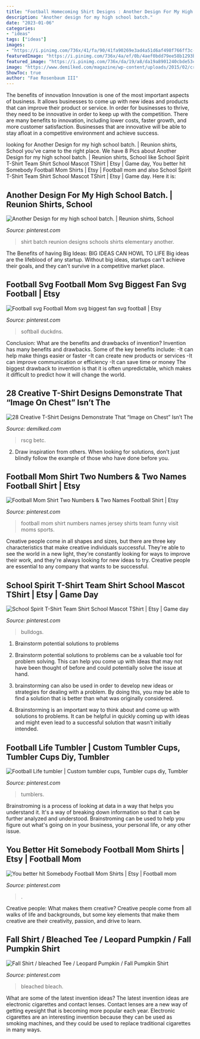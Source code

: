 ```yaml
---
title: "Football Homecoming Shirt Designs : Another Design For My High School Batch."
description: "Another design for my high school batch."
date: "2023-01-06"
categories:
- "ideas"
tags: ["ideas"]
images:
- "https://i.pinimg.com/736x/41/fa/90/41fa90269e3ad4a51d6af498f766ff3c--shirt-ideas-t-shirt.jpg"
featuredImage: "https://i.pinimg.com/736x/4a/ef/0b/4aef0bdd79ee58b1293b7cb14215e10e.jpg"
featured_image: "https://i.pinimg.com/736x/da/19/a8/da19a8901240cbde53c0840b362afd0a.jpg"
image: "https://www.demilked.com/magazine/wp-content/uploads/2015/02/creative-funny-smart-tshirt-designs-ideas-24-2.jpg"
ShowToc: true
author: "Fae Rosenbaum III"
---
```



The benefits of innovation
Innovation is one of the most important aspects of business. It allows businesses to come up with new ideas and products that can improve their product or service. In order for businesses to thrive, they need to be innovative in order to keep up with the competition. There are many benefits to innovation, including lower costs, faster growth, and more customer satisfaction. Businesses that are innovative will be able to stay afloat in a competitive environment and achieve success.

	

		
looking for Another Design for my high school batch. | Reunion shirts, School you've came to the right place. We have 8 Pics about Another Design for my high school batch. | Reunion shirts, School like School Spirit T-Shirt Team Shirt School Mascot TShirt | Etsy | Game day, You better hit Somebody Football Mom Shirts | Etsy | Football mom and also School Spirit T-Shirt Team Shirt School Mascot TShirt | Etsy | Game day. Here it is:
		
    
## Another Design For My High School Batch. | Reunion Shirts, School

<img loading=lazy src="https://i.pinimg.com/736x/41/fa/90/41fa90269e3ad4a51d6af498f766ff3c--shirt-ideas-t-shirt.jpg" onerror="this.onerror=null;this.src='https://tse1.mm.bing.net/th?id=OIP.XwCDEmklK2wj7rWuWdqiZwHaDZ&amp;pid=15.1';" alt="Another Design for my high school batch. | Reunion shirts, School">

_Source: pinterest.com_

>shirt batch reunion designs schools shirts elementary another. 

	

The Benefits of having Big Ideas:
BIG IDEAS CAN HOWL TO LIFE
Big ideas are the lifeblood of any startup. Without big ideas, startups can't achieve their goals, and they can't survive in a competitive market place.

    
## Football Svg Football Mom Svg Biggest Fan Svg Football | Etsy

<img loading=lazy src="https://i.pinimg.com/736x/f6/7a/8d/f67a8d2003ebbd0a077af6c56dc9a38b.jpg" onerror="this.onerror=null;this.src='https://tse1.mm.bing.net/th?id=OIP.f-IG1WPA0DdoW1FAC1feOgHaGH&amp;pid=15.1';" alt="Football svg Football Mom svg biggest fan svg football | Etsy">

_Source: pinterest.com_

>softball duckdns. 

	

Conclusion: What are the benefits and drawbacks of invention?
Invention has many benefits and drawbacks. Some of the key benefits include: 
-It can help make things easier or faster 
-It can create new products or services 
-It can improve communication or efficiency 
-It can save time or money 
The biggest drawback to invention is that it is often unpredictable, which makes it difficult to predict how it will change the world.

    
## 28 Creative T-Shirt Designs Demonstrate That “Image On Chest” Isn’t The

<img loading=lazy src="https://www.demilked.com/magazine/wp-content/uploads/2015/02/creative-funny-smart-tshirt-designs-ideas-24-2.jpg" onerror="this.onerror=null;this.src='https://tse2.mm.bing.net/th?id=OIP.-dzzMZvsd3zQc1NfOHMj1AHaKJ&amp;pid=15.1';" alt="28 Creative T-Shirt Designs Demonstrate That “Image on Chest” Isn’t The">

_Source: demilked.com_

>rscg betc. 

	

2. Draw inspiration from others. When looking for solutions, don't just blindly follow the example of those who have done before you. 

    
## Football Mom Shirt Two Numbers &amp; Two Names Football Shirt | Etsy

<img loading=lazy src="https://i.pinimg.com/736x/83/95/4c/83954c9ce74345740f63716b6438c46c.jpg" onerror="this.onerror=null;this.src='https://tse4.mm.bing.net/th?id=OIP.2XqDquZHAjEBwNBUgqMcdAHaHb&amp;pid=15.1';" alt="Football Mom Shirt Two Numbers &amp; Two Names Football Shirt | Etsy">

_Source: pinterest.com_

>football mom shirt numbers names jersey shirts team funny visit moms sports. 

	

Creative people come in all shapes and sizes, but there are three key characteristics that make creative individuals successful. They're able to see the world in a new light, they're constantly looking for ways to improve their work, and they're always looking for new ideas to try. Creative people are essential to any company that wants to be successful.

    
## School Spirit T-Shirt Team Shirt School Mascot TShirt | Etsy | Game Day

<img loading=lazy src="https://i.pinimg.com/originals/84/a5/4f/84a54f9ea1335c00fffcb2380746ee74.jpg" onerror="this.onerror=null;this.src='https://tse4.mm.bing.net/th?id=OIP.8Tb1HQemcmucOdRautw6hgHaJ3&amp;pid=15.1';" alt="School Spirit T-Shirt Team Shirt School Mascot TShirt | Etsy | Game day">

_Source: pinterest.com_

>bulldogs. 

	

1. Brainstorm potential solutions to problems
1. Brainstorm potential solutions to problems can be a valuable tool for problem solving. This can help you come up with ideas that may not have been thought of before and could potentially solve the issue at hand.
2. brainstorming can also be used in order to develop new ideas or strategies for dealing with a problem. By doing this, you may be able to find a solution that is better than what was originally considered.

3. Brainstorming is an important way to think about and come up with solutions to problems. It can be helpful in quickly coming up with ideas and might even lead to a successful solution that wasn’t initially intended.

    
## Football Life Tumbler | Custom Tumbler Cups, Tumbler Cups Diy, Tumbler

<img loading=lazy src="https://i.pinimg.com/736x/52/da/24/52da2486046587f401bb8d6ee3b5a8e8.jpg" onerror="this.onerror=null;this.src='https://tse4.mm.bing.net/th?id=OIP.buKB5taOU5mjVY_zqHYtCwHaJ3&amp;pid=15.1';" alt="Football Life tumbler | Custom tumbler cups, Tumbler cups diy, Tumbler">

_Source: pinterest.com_

>tumblers. 

	

Brainstroming is a process of looking at data in a way that helps you understand it. It's a way of breaking down information so that it can be further analyzed and understood. Brainstroming can be used to help you figure out what's going on in your business, your personal life, or any other issue.

    
## You Better Hit Somebody Football Mom Shirts | Etsy | Football Mom

<img loading=lazy src="https://i.pinimg.com/736x/4a/ef/0b/4aef0bdd79ee58b1293b7cb14215e10e.jpg" onerror="this.onerror=null;this.src='https://tse1.mm.bing.net/th?id=OIP.ud2OV6Ry0gwALjlEEtKP6gHaHa&amp;pid=15.1';" alt="You better hit Somebody Football Mom Shirts | Etsy | Football mom">

_Source: pinterest.com_

>. 

	

Creative people: What makes them creative?
Creative people come from all walks of life and backgrounds, but some key elements that make them creative are their creativity, passion, and drive to learn.

    
## Fall Shirt / Bleached Tee / Leopard Pumpkin / Fall Pumpkin Shirt

<img loading=lazy src="https://i.pinimg.com/736x/da/19/a8/da19a8901240cbde53c0840b362afd0a.jpg" onerror="this.onerror=null;this.src='https://tse1.mm.bing.net/th?id=OIP.ltr0xEbYUJmJ343of2vx1wHaHc&amp;pid=15.1';" alt="Fall Shirt / bleached Tee / Leopard Pumpkin / Fall Pumpkin Shirt">

_Source: pinterest.com_

>bleached bleach. 

	

What are some of the latest invention ideas?
The latest invention ideas are electronic cigarettes and contact lenses. Contact lenses are a new way of getting eyesight that is becoming more popular each year. Electronic cigarettes are an interesting invention because they can be used as smoking machines, and they could be used to replace traditional cigarettes in many ways.

